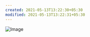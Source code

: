 ```yaml
---
created: 2021-05-13T13:22:30+05:30
modified: 2021-05-13T13:22:31+05:30
---
```


![Image](IMG_1620892349405.jpg)
